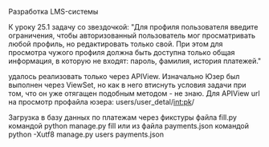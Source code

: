 Разработка LMS-системы

К уроку 25.1 задачу со звездочкой:
"Для профиля пользователя введите ограничения, чтобы авторизованный пользователь 
мог просматривать любой профиль, но редактировать только свой. При этом для просмотра 
чужого профиля должна быть доступна только общая информация, в которую не входят: пароль, 
фамилия, история платежей."

удалось реализовать только через APIView. Изначально Юзер был выполнен через ViewSet, но
как в него втиснуть условия задачи при том, что он уже отягащен подобным методом - не знаю.
Для APIView url на просмотр профайла юзера: users/user_detal/<int:pk>/


Загрузка в базу данных по платежам через фикстуры файла fill.py командой python manage.py fill
или из файла payments.json командой python -Xutf8 manage.py users payments.json
